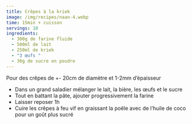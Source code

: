 ```yaml
---
title: Crêpes à la kriek
image: /img/recipes/naan-4.webp
time: 15min + cuisson
servings: 10
ingredients:
  - 300g de farine fluide
  - 500ml de lait
  - 250ml de kriek
  - "3 œufs "
  - 30g de sucre en poudre
---
```

Pour des crêpes de +- 20cm de diamètre et 1-2mm d’épaisseur

* Dans un grand saladier mélanger le lait, la bière, les œufs et le sucre
* Tout en battant la pâte, ajouter progressivement la farine
* Laisser reposer 1h
* Cuire les crêpes à feu vif en graissant la poêle avec de l’huile de coco pour un goût plus sucré
